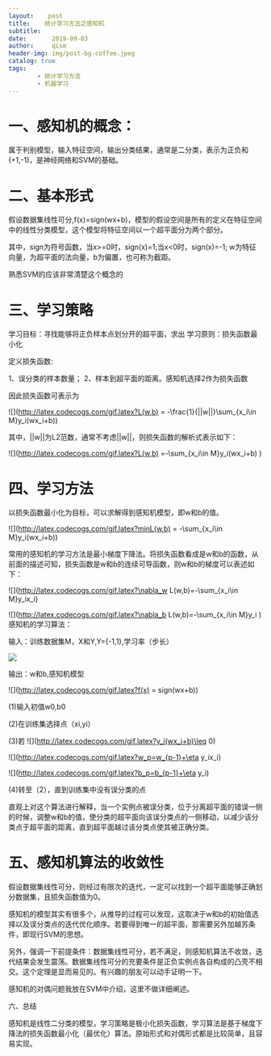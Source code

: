 ```yaml
---
layout:    post
title:    统计学习方法之感知机
subtitle:   
date:       2019-09-03
author:     qism
header-img: img/post-bg-coffee.jpeg
catalog: true
tags:    
        - 统计学习方法
        - 机器学习
---
```


# 一、感知机的概念：

属于判别模型，输入特征空间，输出分类结果，通常是二分类，表示为正负和(+1,-1)，是神经网络和SVM的基础。

# 二、基本形式

假设数据集线性可分,f(x)=sign(wx+b)，模型的假设空间是所有的定义在特征空间中的线性分类模型，这个模型将特征空间以一个超平面分为两个部分。

其中，sign为符号函数，当x>=0时，sign(x)=1;当x<0时，sign(x)=-1; w为特征向量，为超平面的法向量，b为偏置，也可称为截距。

熟悉SVM的应该非常清楚这个概念的

# 三、学习策略

学习目标：寻找能够将正负样本点划分开的超平面，求出
学习原则：损失函数最小化

定义损失函数:

1、误分类的样本数量；
2、样本到超平面的距离。感知机选择2作为损失函数

因此损失函数可表示为


![](http://latex.codecogs.com/gif.latex?L(w,b) = -\frac{1}{||w||}\sum_{x_i\in M}y_i(wx_i+b))


其中，||w||为L2范数，通常不考虑||w||，则损失函数的解析式表示如下：


![](http://latex.codecogs.com/gif.latex?L(w,b) =-\sum_{x_i\in M}y_i(wx_i+b)
)

# 四、学习方法

以损失函数最小化为目标，可以求解得到感知机模型，即w和b的值。

![](http://latex.codecogs.com/gif.latex?minL(w,b) = -\sum_{x_i\in M}y_i(wx_i+b))

常用的感知机的学习方法是最小梯度下降法。将损失函数看成是w和b的函数，从前面的描述可知，损失函数是w和b的连续可导函数，则w和b的梯度可以表述如下：

![](http://latex.codecogs.com/gif.latex?\nabla_w L(w,b)=-\sum_{x_i\in M}y_ix_i)

![](http://latex.codecogs.com/gif.latex?\nabla_b L(w,b)=-\sum_{x_i\in M}y_i
)
感知机的学习算法：

输入：训练数据集M，X和Y,Y={-1,1},学习率（步长）

![](http://latex.codecogs.com/gif.latex?\eta\in(0,1))

输出：w和b,感知机模型

![](http://latex.codecogs.com/gif.latex?f(x) = sign(wx+b))

(1)输入初值w0,b0

(2)在训练集选择点（xi,yi）

(3)若
![](http://latex.codecogs.com/gif.latex?y_i(wx_i+b)\leq 0)

![](http://latex.codecogs.com/gif.latex?w_p=w_{p-1}+\eta y_ix_i)

![](http://latex.codecogs.com/gif.latex?b_p=b_{p-1}+\eta y_i)

(4)转至（2），直到训练集中没有误分类的点

直观上对这个算法进行解释，当一个实例点被误分类，位于分离超平面的错误一侧的时候，调整w和b的值，使分类的超平面向该误分类点的一侧移动，以减少该分类点于超平面的距离，直到超平面越过该分类点使其被正确分类。


# 五、感知机算法的收敛性

假设数据集线性可分，则经过有限次的迭代，一定可以找到一个超平面能够正确划分数据集，且损失函数值为0。

感知机的模型其实有很多个，从推导的过程可以发现，这取决于w和b的初始值选择以及误分类点的迭代优化顺序。若要得到唯一的超平面，那需要另外加越苏条件，即现行SVM的思想。

另外，强调一下前提条件：数据集线性可分，若不满足，则感知机算法不收敛，迭代结果会发生震荡。数据集线性可分的充要条件是正负实例点各自构成的凸壳不相交。这个定理是显而易见的。有兴趣的朋友可以动手证明一下。

感知机的对偶问题我放在SVM中介绍，这里不做详细阐述。

六、总结

感知机是线性二分类的模型，学习策略是极小化损失函数，学习算法是基于梯度下降法的损失函数最小化（最优化）算法。原始形式和对偶形式都是比较简单，且容易实现。



















































